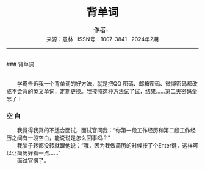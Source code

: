 # <center>背单词</center>

<div align=center><img src="https://raw.githubusercontent.com/leaguecn/magazines/main/img_authors/%25d7%25f7%25d5%25df%25a3%25ba.jpg"></div>

<center>来源：意林   ISSN号：1007-3841   2024年2期</center>

* * *

<br>### 背单词

  
<br>　　学霸告诉我一个背单词的好方法，就是把QQ 密碼、邮箱密码、微博密码都改成不会背的英文单词，定期更换。我按照这种方法试了试，结果……第二天密码全忘了！

### 空 白

  
　　我觉得我真的不适合面试，面试官问我：“你第一段工作经历和第二段工作经历之间有一段空白，能说说是怎么回事吗？”  
　　我脑子转都没转就跟他说：“哦，因为我做简历的时候按了个Enter键，这样可以让简历好看一点……”  
　　面试官愣了。
